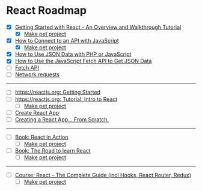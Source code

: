 # React Roadmap

- [x] [Getting Started with React - An Overview and Walkthrough Tutorial](https://www.taniarascia.com/getting-started-with-react)
  - [x] [Make pet project](https://www.taniarascia.com/getting-started-with-react)
- [x] [How to Connect to an API with JavaScript](https://www.taniarascia.com/how-to-connect-to-an-api-with-javascript/)
  - [x] [Make pet project](https://www.taniarascia.com/how-to-connect-to-an-api-with-javascript/)
- [x] [How to Use JSON Data with PHP or JavaScript](https://www.taniarascia.com/how-to-use-json-data-with-php-or-javascript/)
- [x] [How to Use the JavaScript Fetch API to Get JSON Data](https://www.taniarascia.com/how-to-use-the-javascript-fetch-api-to-get-json-data/)
- [ ] [Fetch API](https://developer.mozilla.org/en-US/docs/Web/API/Fetch_API)
- [ ] [Network requests](http://javascript.info/network)

---

- [ ] [https://reactjs.org: Getting Started](https://reactjs.org/docs/getting-started.html)
- [ ] [https://reactjs.org: Tutorial: Intro to React](https://reactjs.org/tutorial/tutorial.html)
  - [ ] [Make pet project](https://reactjs.org/tutorial/tutorial.html)
- [ ] [Create React App](https://facebook.github.io/create-react-app/)
- [ ] [Creating a React App… From Scratch.](https://blog.usejournal.com/creating-a-react-app-from-scratch-f3c693b84658)

---

- [ ] [Book: React in Action](https://www.manning.com/books/react-in-action)
  - [ ] [Make pet project](https://reactjs.org/tutorial/tutorial.html)
- [ ] [Book: The Road to learn React](https://www.robinwieruch.de/the-road-to-learn-react/)
  - [ ] [Make pet project](https://reactjs.org/tutorial/tutorial.html)

---

- [ ] [Course: React - The Complete Guide (incl Hooks, React Router, Redux)](https://www.udemy.com/react-the-complete-guide-incl-redux/)
  - [ ] [Make pet project](https://reactjs.org/tutorial/tutorial.html)
